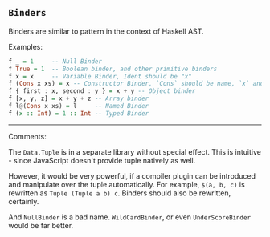 `Binders`
---

Binders are similar to pattern in the context of Haskell AST.

Examples:

```haskell
f _ = 1     -- Null Binder
f True = 1  -- Boolean binder, and other primitive binders
f x = x     -- Variable Binder, Ident should be "x"
f (Cons x xs) = x -- Constructor Binder, `Cons` should be name, `x` and `xs` are recursive binders
f { first : x, second : y } = x + y -- Object binder
f [x, y, z] = x + y + z -- Array binder
f l@(Cons x xs) = l     -- Named Binder
f (x :: Int) = 1 :: Int -- Typed Binder

```

------

Comments:

The `Data.Tuple` is in a separate library without special effect. This is intuitive - since JavaScript doesn't provide tuple natively as well.

However, it would be very powerful, if a compiler plugin can be introduced and manipulate over the tuple automatically. For example, `$(a, b, c)` is rewritten as `Tuple (Tuple a b) c`. Binders should also be rewritten, certainly.

And `NullBinder` is a bad name. `WildCardBinder`, or even `UnderScoreBinder` would be far better.


